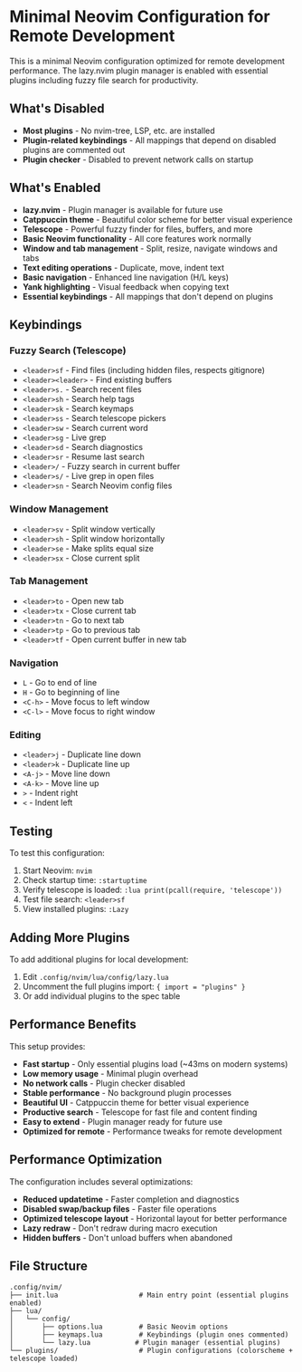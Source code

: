 # Minimal Neovim Configuration for Remote Development

This is a minimal Neovim configuration optimized for remote development performance. The lazy.nvim plugin manager is enabled with essential plugins including fuzzy file search for productivity.

## What's Disabled

- **Most plugins** - No nvim-tree, LSP, etc. are installed
- **Plugin-related keybindings** - All mappings that depend on disabled plugins are commented out
- **Plugin checker** - Disabled to prevent network calls on startup

## What's Enabled

- **lazy.nvim** - Plugin manager is available for future use
- **Catppuccin theme** - Beautiful color scheme for better visual experience
- **Telescope** - Powerful fuzzy finder for files, buffers, and more
- **Basic Neovim functionality** - All core features work normally
- **Window and tab management** - Split, resize, navigate windows and tabs
- **Text editing operations** - Duplicate, move, indent text
- **Basic navigation** - Enhanced line navigation (H/L keys)
- **Yank highlighting** - Visual feedback when copying text
- **Essential keybindings** - All mappings that don't depend on plugins

## Keybindings

### Fuzzy Search (Telescope)
- `<leader>sf` - Find files (including hidden files, respects gitignore)
- `<leader><leader>` - Find existing buffers
- `<leader>s.` - Search recent files
- `<leader>sh` - Search help tags
- `<leader>sk` - Search keymaps
- `<leader>ss` - Search telescope pickers
- `<leader>sw` - Search current word
- `<leader>sg` - Live grep
- `<leader>sd` - Search diagnostics
- `<leader>sr` - Resume last search
- `<leader>/` - Fuzzy search in current buffer
- `<leader>s/` - Live grep in open files
- `<leader>sn` - Search Neovim config files

### Window Management
- `<leader>sv` - Split window vertically
- `<leader>sh` - Split window horizontally  
- `<leader>se` - Make splits equal size
- `<leader>sx` - Close current split

### Tab Management
- `<leader>to` - Open new tab
- `<leader>tx` - Close current tab
- `<leader>tn` - Go to next tab
- `<leader>tp` - Go to previous tab
- `<leader>tf` - Open current buffer in new tab

### Navigation
- `L` - Go to end of line
- `H` - Go to beginning of line
- `<C-h>` - Move focus to left window
- `<C-l>` - Move focus to right window

### Editing
- `<leader>j` - Duplicate line down
- `<leader>k` - Duplicate line up
- `<A-j>` - Move line down
- `<A-k>` - Move line up
- `>` - Indent right
- `<` - Indent left

## Testing

To test this configuration:

1. Start Neovim: `nvim`
2. Check startup time: `:startuptime`
3. Verify telescope is loaded: `:lua print(pcall(require, 'telescope'))`
4. Test file search: `<leader>sf`
5. View installed plugins: `:Lazy`

## Adding More Plugins

To add additional plugins for local development:

1. Edit `.config/nvim/lua/config/lazy.lua`
2. Uncomment the full plugins import: `{ import = "plugins" }`
3. Or add individual plugins to the spec table

## Performance Benefits

This setup provides:
- **Fast startup** - Only essential plugins load (~43ms on modern systems)
- **Low memory usage** - Minimal plugin overhead
- **No network calls** - Plugin checker disabled
- **Stable performance** - No background plugin processes
- **Beautiful UI** - Catppuccin theme for better visual experience
- **Productive search** - Telescope for fast file and content finding
- **Easy to extend** - Plugin manager ready for future use
- **Optimized for remote** - Performance tweaks for remote development

## Performance Optimization

The configuration includes several optimizations:
- **Reduced updatetime** - Faster completion and diagnostics
- **Disabled swap/backup files** - Faster file operations
- **Optimized telescope layout** - Horizontal layout for better performance
- **Lazy redraw** - Don't redraw during macro execution
- **Hidden buffers** - Don't unload buffers when abandoned

## File Structure

```
.config/nvim/
├── init.lua                    # Main entry point (essential plugins enabled)
├── lua/
│   └── config/
│       ├── options.lua         # Basic Neovim options
│       ├── keymaps.lua         # Keybindings (plugin ones commented)
│       └── lazy.lua           # Plugin manager (essential plugins)
└── plugins/                    # Plugin configurations (colorscheme + telescope loaded)
``` 
